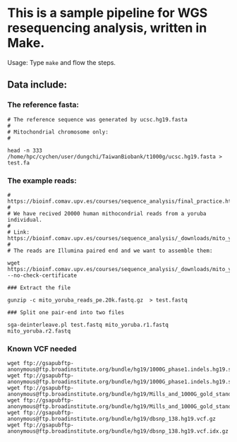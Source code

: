 # This is a sample pipeline for WGS resequencing analysis, written in Make.

Usage: Type `make` and flow the steps.


## Data include:
### The reference fasta:

    # The reference sequence was generated by ucsc.hg19.fasta
    # 
    # Mitochondrial chromosome only:
    #
    
    head -n 333 /home/hpc/cychen/user/dungchi/TaiwanBiobank/t1000g/ucsc.hg19.fasta > test.fa

### The example reads:
    # https://bioinf.comav.upv.es/courses/sequence_analysis/final_practice.html
    #
    # We have recived 20000 human mithocondrial reads from a yoruba individual. 
    #
    # Link: https://bioinf.comav.upv.es/courses/sequence_analysis/_downloads/mito_yoruba_reads_pe.20k.fastq.gz
    #
    # The reads are Illumina paired end and we want to assemble them:

    wget https://bioinf.comav.upv.es/courses/sequence_analysis/_downloads/mito_yoruba_reads_pe.20k.fastq.gz --no-check-certificate

    ### Extract the file

    gunzip -c mito_yoruba_reads_pe.20k.fastq.gz  > test.fastq 

    ### Split one pair-end into two files

    sga-deinterleave.pl test.fastq mito_yoruba.r1.fastq mito_yoruba.r2.fastq

### Known VCF needed

    wget ftp://gsapubftp-anonymous@ftp.broadinstitute.org/bundle/hg19/1000G_phase1.indels.hg19.sites.vcf.gz
    wget ftp://gsapubftp-anonymous@ftp.broadinstitute.org/bundle/hg19/1000G_phase1.indels.hg19.sites.vcf.idx.gz
    wget ftp://gsapubftp-anonymous@ftp.broadinstitute.org/bundle/hg19/Mills_and_1000G_gold_standard.indels.hg19.sites.vcf.gz
    wget ftp://gsapubftp-anonymous@ftp.broadinstitute.org/bundle/hg19/Mills_and_1000G_gold_standard.indels.hg19.sites.vcf.idx.gz
    wget ftp://gsapubftp-anonymous@ftp.broadinstitute.org/bundle/hg19/dbsnp_138.hg19.vcf.gz
    wget ftp://gsapubftp-anonymous@ftp.broadinstitute.org/bundle/hg19/dbsnp_138.hg19.vcf.idx.gz
